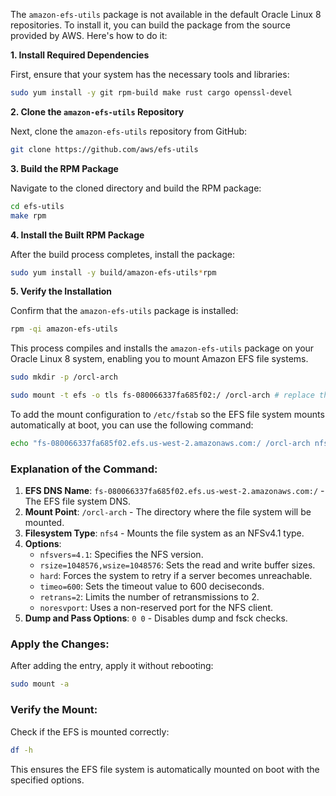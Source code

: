 The `amazon-efs-utils` package is not available in the default Oracle Linux 8 repositories. To install it, you can build the package from the source provided by AWS. Here's how to do it:

**1. Install Required Dependencies**

First, ensure that your system has the necessary tools and libraries:

```bash
sudo yum install -y git rpm-build make rust cargo openssl-devel
```

**2. Clone the `amazon-efs-utils` Repository**

Next, clone the `amazon-efs-utils` repository from GitHub:

```bash
git clone https://github.com/aws/efs-utils
```

**3. Build the RPM Package**

Navigate to the cloned directory and build the RPM package:

```bash
cd efs-utils
make rpm
```

**4. Install the Built RPM Package**

After the build process completes, install the package:

```bash
sudo yum install -y build/amazon-efs-utils*rpm
```

**5. Verify the Installation**

Confirm that the `amazon-efs-utils` package is installed:

```bash
rpm -qi amazon-efs-utils
```

This process compiles and installs the `amazon-efs-utils` package on your Oracle Linux 8 system, enabling you to mount Amazon EFS file systems.

```bash
sudo mkdir -p /orcl-arch
```
```bash
sudo mount -t efs -o tls fs-080066337fa685f02:/ /orcl-arch # replace the file system id
```

To add the mount configuration to `/etc/fstab` so the EFS file system mounts automatically at boot, you can use the following command:

```bash
echo "fs-080066337fa685f02.efs.us-west-2.amazonaws.com:/ /orcl-arch nfs4 nfsvers=4.1,rsize=1048576,wsize=1048576,hard,timeo=600,retrans=2,noresvport 0 0" | sudo tee -a /etc/fstab
```

### Explanation of the Command:
1. **EFS DNS Name**: `fs-080066337fa685f02.efs.us-west-2.amazonaws.com:/` - The EFS file system DNS.
2. **Mount Point**: `/orcl-arch` - The directory where the file system will be mounted.
3. **Filesystem Type**: `nfs4` - Mounts the file system as an NFSv4.1 type.
4. **Options**:
   - `nfsvers=4.1`: Specifies the NFS version.
   - `rsize=1048576,wsize=1048576`: Sets the read and write buffer sizes.
   - `hard`: Forces the system to retry if a server becomes unreachable.
   - `timeo=600`: Sets the timeout value to 600 deciseconds.
   - `retrans=2`: Limits the number of retransmissions to 2.
   - `noresvport`: Uses a non-reserved port for the NFS client.
5. **Dump and Pass Options**: `0 0` - Disables dump and fsck checks.

### Apply the Changes:
After adding the entry, apply it without rebooting:
```bash
sudo mount -a
```

### Verify the Mount:
Check if the EFS is mounted correctly:
```bash
df -h
```

This ensures the EFS file system is automatically mounted on boot with the specified options.
